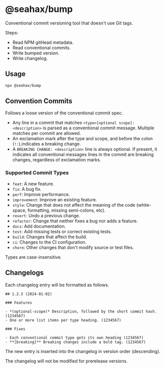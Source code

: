 # @seahax/bump

Conventional commit versioning tool that doesn't use Git tags.

Steps:

- Read NPM gitHead metadata.
- Read conventional commits.
- Write bumped version.
- Write changelog.

## Usage

```sh
npx @seahax/bump
```

## Convention Commits

Follows a loose version of the conventional commit spec.

- Any line in a commit that matches `<type>[optional scope]: <description>` is parsed as a conventional commit message. Multiple matches per commit are allowed.
- An exclamation mark after the type and scope, and before the colon (`!:`),indicates a breaking change.
- A `BREAKING CHANGE: <description>` line is always optional. If present, it indicates all conventional messages lines in the commit are breaking changes, regardless of exclamation marks.

### Supported Commit Types

- `feat`: A new feature.
- `fix`: A bug fix.
- `perf`: Improve performance.
- `improvement`: Improve an existing feature.
- `style`: Change that does not affect the meaning of the code (white-space, formatting, missing semi-colons, etc).
- `revert`: Undo a previous change.
- `refactor`: Change that neither fixes a bug nor adds a feature.
- `docs`: Add documentation.
- `test`: Add missing tests or correct existing tests.
- `build`: Changes that affect the build.
- `ci`: Changes to the CI configuration.
- `chore`: Other changes that don't modify source or test files.

Types are case-insensitive.

## Changelogs

Each changelog entry will be formatted as follows.

```text
## 1.2.3 (2024-01-02)

### Features

- *(optional-scope)* Description, followed by the short commit hash. (1234567)
- One or more list items per type heading. (1234567)

### Fixes

- Each conventional commit type gets its own heading (1234567)
- **[breaking]** Breaking changes include a bold tag. (1234567)
```

The new entry is inserted into the changelog in version order (descending).

The changelog will not be modified for prerelease versions.
